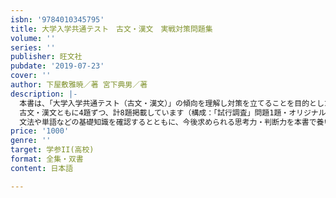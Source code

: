 ```yaml
---
isbn: '9784010345795'
title: 大学入学共通テスト　古文・漢文　実戦対策問題集
volume: ''
series: ''
publisher: 旺文社
pubdate: '2019-07-23'
cover: ''
author: 下屋敷雅暁／著 宮下典男／著
description: |-
  本書は、「大学入学共通テスト（古文・漢文）」の傾向を理解し対策を立てることを目的とした実戦形式問題集です。
  古文・漢文ともに4題ずつ、計8題掲載しています（構成：「試行調査」問題1題・オリジナル予想問題3題）。
  文法や単語などの基礎知識を確認するとともに、今後求められる思考力・判断力を本書で養いましょう・
price: '1000'
genre: ''
target: 学参II(高校)
format: 全集・双書
content: 日本語

---
```

